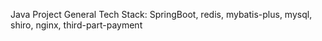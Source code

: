 Java Project General Tech Stack:
SpringBoot, redis, mybatis-plus, mysql, shiro, nginx, third-part-payment
